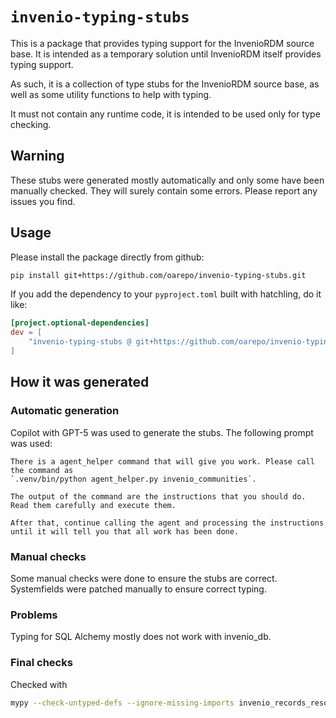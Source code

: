 # `invenio-typing-stubs`

This is a package that provides typing support for the InvenioRDM
source base. It is intended as a temporary solution until InvenioRDM
itself provides typing support.

As such, it is a collection of type stubs for the InvenioRDM
source base, as well as some utility functions to help with typing.

It must not contain any runtime code, it is intended to be used
only for type checking.

## Warning

These stubs were generated mostly automatically and only some have been
manually checked. They will surely contain some errors. Please report any
issues you find.

## Usage

Please install the package directly from github:

```bash
pip install git+https://github.com/oarepo/invenio-typing-stubs.git
```

If you add the dependency to your `pyproject.toml` built with hatchling, do it like:

```toml
[project.optional-dependencies]
dev = [
    "invenio-typing-stubs @ git+https://github.com/oarepo/invenio-typing-stubs.git",
]
```

## How it was generated

### Automatic generation

Copilot with GPT-5 was used to generate the stubs. The following
prompt was used:

```text
There is a agent_helper command that will give you work. Please call the command as 
`.venv/bin/python agent_helper.py invenio_communities`. 

The output of the command are the instructions that you should do. 
Read them carefully and execute them. 

After that, continue calling the agent and processing the instructions 
until it will tell you that all work has been done.
```

### Manual checks

Some manual checks were done to ensure the stubs are correct. Systemfields were
patched manually to ensure correct typing.

### Problems

Typing for SQL Alchemy mostly does not work with invenio_db.

### Final checks

Checked with

```bash
mypy --check-untyped-defs --ignore-missing-imports invenio_records_resources-stubs/
```

